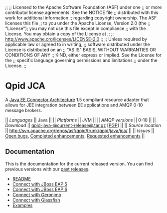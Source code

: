 ;;
;; Licensed to the Apache Software Foundation (ASF) under one
;; or more contributor license agreements.  See the NOTICE file
;; distributed with this work for additional information
;; regarding copyright ownership.  The ASF licenses this file
;; to you under the Apache License, Version 2.0 (the
;; "License"); you may not use this file except in compliance
;; with the License.  You may obtain a copy of the License at
;; 
;;   http://www.apache.org/licenses/LICENSE-2.0
;; 
;; Unless required by applicable law or agreed to in writing,
;; software distributed under the License is distributed on an
;; "AS IS" BASIS, WITHOUT WARRANTIES OR CONDITIONS OF ANY
;; KIND, either express or implied.  See the License for the
;; specific language governing permissions and limitations
;; under the License.
;;

# Qpid JCA

A
[Java EE Connector Architecture](http://en.wikipedia.org/wiki/Java_EE_Connector_Architecture)
1.5 compliant resource adapter that allows for JEE integration between
EE applications and AMQP 0-10 message brokers.

  || *Languages* || Java ||
  || *Platforms* || JVM ||
  || *AMQP versions* || 0-10 ||
  || *Download* || [qpid-java-@current-release@.tar.gz](http://www.apache.org/dyn/closer.cgi/qpid/@current-release@/qpid-java-@current-release@.tar.gz) \[[PGP](http://www.apache.org/dist/qpid/@current-release@/qpid-java-@current-release@.tar.gz.asc)] ||
  || *Source location* ||  <http://svn.apache.org/repos/asf/qpid/trunk/qpid/java/jca/> ||
  || *Issues* || [Open bugs](https://issues.apache.org/jira/issues/?jql=project+%3D+%22Qpid%22+and+issuetype+%3D+%22Bug%22+and+status+in+%28%22Open%22%2C+%22Reopened%22%2C+%22In+Progress%22%2C+%22Ready+To+Review%22%29+and+component+%3D+%22JCA%22), [Completed enhancements](https://issues.apache.org/jira/issues/?jql=project+%3D+%22Qpid%22+and+issuetype+in+%28%22New+Feature%22%2C+%22Improvement%22%29+and+status+in+%28%22Closed%22%2C+%22Resolved%22%29+and+resolution+%3D+%22Fixed%22+and+component+%3D+%22JCA%22), [Requested enhancements](https://issues.apache.org/jira/issues/?jql=project+%3D+%22Qpid%22+and+issuetype+in+%28%22New+Feature%22%2C+%22Improvement%22%29+and+status+in+%28%22Open%22%2C+%22Reopened%22%2C+%22In+Progress%22%2C+%22Ready+To+Review%22%29+and+component+%3D+%22JCA%22) ||

## Documentation

This is the documentation for the current released version.  You can
find previous versions with our
[past releases](@site-url@/releases/index.html#past-releases).

 - [README](http://svn.apache.org/repos/asf/qpid/tags/@current-release@/qpid/java/jca/README.txt)
 - [Connect with JBoss EAP 5](http://svn.apache.org/repos/asf/qpid/tags/@current-release@/qpid/java/jca/README-JBOSS.txt)
 - [Connect with JBoss EAP 6](http://svn.apache.org/repos/asf/qpid/tags/@current-release@/qpid/java/jca/README-JBOSS-EAP6.txt)
 - [Connect with Geronimo](http://svn.apache.org/repos/asf/qpid/tags/@current-release@/qpid/java/jca/README-GERONIMO.txt)
 - [Connect with Glassfish](http://svn.apache.org/repos/asf/qpid/tags/@current-release@/qpid/java/jca/example/README-GLASSFISH.txt)
 - [Examples](http://svn.apache.org/repos/asf/qpid/tags/@current-release@/qpid/java/jca/example/)
